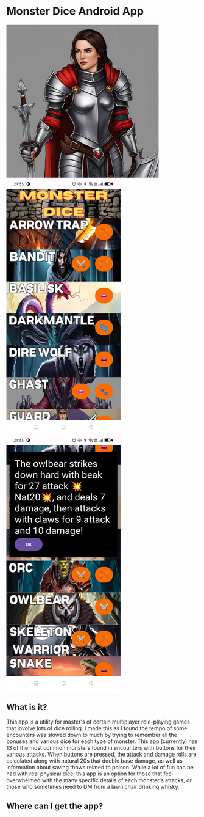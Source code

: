 # Monster Dice Android App

<img src="https://github.com/SapporoAlex/Monster-Dice-Android/blob/main/forReadMe/3.png" width="400px" height="auto"> <img src="https://github.com/SapporoAlex/Monster-Dice-Android/blob/main/forReadMe/1.jpg" width="300px" height="auto"> <img src="https://github.com/SapporoAlex/Monster-Dice-Android/blob/main/forReadMe/2.jpg" width="300px" height="auto">

## What is it?

This app is a utility for master's of certain multiplayer role-playing games that involve lots of dice rolling.
I made this as I found the tempo of some encounters was slowed down to much by trying to remember all the bonuses and various dice for each type of monster.
This app (currently) has 13 of the most common monsters found in encounters with buttons for their various attacks.
When buttons are pressed, the attack and damage rolls are calculated along with natural 20s that double base damage, as well as information about saving thows related to poison.
While a lot of fun can be had with real physical dice, this app is an option for those that feel overwhelmed with the many specific details of each monster's attacks, or those who sometimes need to DM from a lawn chair drinking whisky.

## Where can I get the app?
